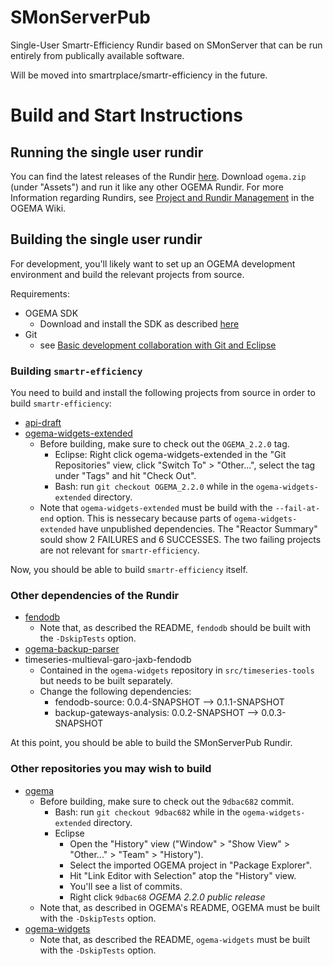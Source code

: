 # SMonServerPub

Single-User Smartr-Efficiency Rundir based on SMonServer that can be run entirely from publically available software.

Will be moved into smartrplace/smartr-efficiency in the future.

# Build and Start Instructions

## Running the single user rundir

You can find the latest releases of the Rundir
[here](https://github.com/jakobbbb/smonserverpub/releases). Download
`ogema.zip` (under "Assets") and run it like any other OGEMA Rundir.
For more Information regarding Rundirs, see
[Project and Rundir Management](https://community.ogema-source.net/xwiki/bin/view/Tutorial%20Collection/SDK%20Tutorial%20Overview%20Experimental/Project%20and%20Rundir%20Management/)
in the OGEMA Wiki.

## Building the single user rundir

For development, you'll likely want to set up an OGEMA development
environment and build the relevant projects from source.

Requirements:
* OGEMA SDK
    * Download and install the SDK as described [here](https://community.ogema-source.net/xwiki/bin/view/Main/)
* Git
    * see [Basic development collaboration with Git and Eclipse](https://community.ogema-source.net/xwiki/bin/view/Tutorial%20Collection/SDK%20Tutorial%20Overview%20Experimental/Basic%20development%20collaboration%20with%20Git%20and%20Eclipse/)

### Building `smartr-efficiency`

You need to build and install the following projects from source in
order to build `smartr-efficiency`:

* [api-draft](https://github.com/smartrplace/api-draft)
* [ogema-widgets-extended](https://github.com/ogema/ogema-widgets-extended)
    * Before building, make sure to check out the `OGEMA_2.2.0` tag.
        * Eclipse: Right click ogema-widgets-extended in the "Git
          Repositories" view, click "Switch To" > "Other...", select the
          tag under "Tags" and hit "Check Out".
        * Bash: run `git checkout OGEMA_2.2.0` while in the
          `ogema-widgets-extended` directory.
    * Note that `ogema-widgets-extended` must be build with the
      `--fail-at-end` option.  This is nessecary because parts of
      `ogema-widgets-extended` have unpublished dependencies.  The
      "Reactor Summary" sould show 2 FAILURES and 6 SUCCESSES.  The two
      failing projects are not relevant for `smartr-efficiency`.

Now, you should be able to build `smartr-efficiency` itself.


### Other dependencies of the Rundir


* [fendodb](https://github.com/smartrplace/fendodb)
    * Note that, as described the README, `fendodb` should be
      built with the `-DskipTests` option.
* [ogema-backup-parser](https://github.com/smartrplace/ogema-backup-parser)
* timeseries-multieval-garo-jaxb-fendodb
    * Contained in the `ogema-widgets` repository in
    `src/timeseries-tools` but needs to be built separately.
    * Change the following dependencies:
        * fendodb-source: 0.0.4-SNAPSHOT --> 0.1.1-SNAPSHOT
        * backup-gateways-analysis: 0.0.2-SNAPSHOT --> 0.0.3-SNAPSHOT

At this point, you should be able to build the SMonServerPub Rundir.

### Other repositories you may wish to build

* [ogema](https://github.com/ogema/ogema)
    * Before building, make sure to check out the `9dbac682` commit.
        * Bash: run `git checkout 9dbac682` while in the
          `ogema-widgets-extended` directory.
        * Eclipse
            * Open the "History" view ("Window" > "Show View" >
              "Other..." > "Team" > "History").
            * Select the imported OGEMA project in "Package Explorer".
            * Hit "Link Editor with Selection" atop the "History" view.
            * You'll see a list of commits.
            * Right click `9dbac68` *OGEMA 2.2.0 public release*
    * Note that, as described in OGEMA's README, OGEMA must be
      built with the `-DskipTests` option.
* [ogema-widgets](https://github.com/ogema/ogema-widgets)
    * Note that, as described the README, `ogema-widgets` must be
      built with the `-DskipTests` option.
